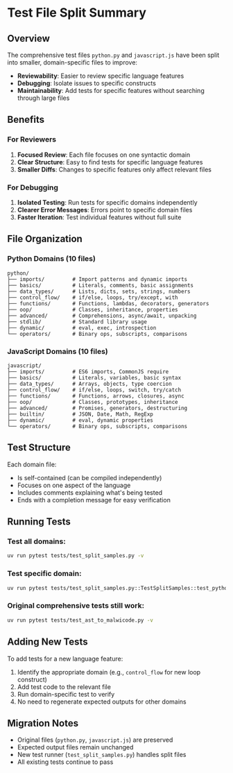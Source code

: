 # Test File Split Summary

## Overview
The comprehensive test files `python.py` and `javascript.js` have been split into smaller, domain-specific files to improve:
- **Reviewability**: Easier to review specific language features
- **Debugging**: Isolate issues to specific constructs
- **Maintainability**: Add tests for specific features without searching through large files

## Benefits

### For Reviewers
1. **Focused Review**: Each file focuses on one syntactic domain
2. **Clear Structure**: Easy to find tests for specific language features
3. **Smaller Diffs**: Changes to specific features only affect relevant files

### For Debugging
1. **Isolated Testing**: Run tests for specific domains independently
2. **Clearer Error Messages**: Errors point to specific domain files
3. **Faster Iteration**: Test individual features without full suite

## File Organization

### Python Domains (10 files)
```
python/
├── imports/         # Import patterns and dynamic imports
├── basics/          # Literals, comments, basic assignments
├── data_types/      # Lists, dicts, sets, strings, numbers
├── control_flow/    # if/else, loops, try/except, with
├── functions/       # Functions, lambdas, decorators, generators
├── oop/             # Classes, inheritance, properties
├── advanced/        # Comprehensions, async/await, unpacking
├── stdlib/          # Standard library usage
├── dynamic/         # eval, exec, introspection
└── operators/       # Binary ops, subscripts, comparisons
```

### JavaScript Domains (10 files)
```
javascript/
├── imports/         # ES6 imports, CommonJS require
├── basics/          # Literals, variables, basic syntax
├── data_types/      # Arrays, objects, type coercion
├── control_flow/    # if/else, loops, switch, try/catch
├── functions/       # Functions, arrows, closures, async
├── oop/             # Classes, prototypes, inheritance
├── advanced/        # Promises, generators, destructuring
├── builtin/         # JSON, Date, Math, RegExp
├── dynamic/         # eval, dynamic properties
└── operators/       # Binary ops, subscripts, comparisons
```

## Test Structure

Each domain file:
- Is self-contained (can be compiled independently)
- Focuses on one aspect of the language
- Includes comments explaining what's being tested
- Ends with a completion message for easy verification

## Running Tests

### Test all domains:
```bash
uv run pytest tests/test_split_samples.py -v
```

### Test specific domain:
```bash
uv run pytest tests/test_split_samples.py::TestSplitSamples::test_python_control_flow_domain -v
```

### Original comprehensive tests still work:
```bash
uv run pytest tests/test_ast_to_malwicode.py -v
```

## Adding New Tests

To add tests for a new language feature:
1. Identify the appropriate domain (e.g., `control_flow` for new loop construct)
2. Add test code to the relevant file
3. Run domain-specific test to verify
4. No need to regenerate expected outputs for other domains

## Migration Notes

- Original files (`python.py`, `javascript.js`) are preserved
- Expected output files remain unchanged
- New test runner (`test_split_samples.py`) handles split files
- All existing tests continue to pass
